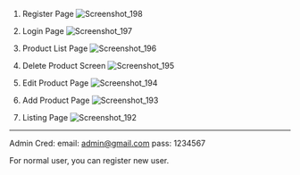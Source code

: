 1. Register Page
![Screenshot_198](https://github.com/rahulkeshvala/gitcolud-test/assets/153279832/1246908f-9fd1-46f7-9542-fc4bbc4c3f20)

2. Login Page
![Screenshot_197](https://github.com/rahulkeshvala/gitcolud-test/assets/153279832/a8a9903e-f5f9-4d9a-a00d-055370ee1c50)

3. Product List Page
![Screenshot_196](https://github.com/rahulkeshvala/gitcolud-test/assets/153279832/6cb5a189-62f3-4e24-a91e-a610c5c83222)

4. Delete Product Screen
![Screenshot_195](https://github.com/rahulkeshvala/gitcolud-test/assets/153279832/6bf538f4-3258-401d-8088-b47e774816ee)

5. Edit Product Page
![Screenshot_194](https://github.com/rahulkeshvala/gitcolud-test/assets/153279832/84fdfd65-1d49-4d6a-a786-8c2f2670e8de)

6. Add Product Page
![Screenshot_193](https://github.com/rahulkeshvala/gitcolud-test/assets/153279832/33c3d86e-2cfd-4c7b-bb23-52b75b3bfb67)

7. Listing Page
![Screenshot_192](https://github.com/rahulkeshvala/gitcolud-test/assets/153279832/6463a6e9-d65b-464a-ad47-44ddf571c0d8)


----------------------------------------------------------------------------------------------------------------------
Admin Cred:
email: admin@gmail.com
pass:  1234567

For normal user, you can register new user.
